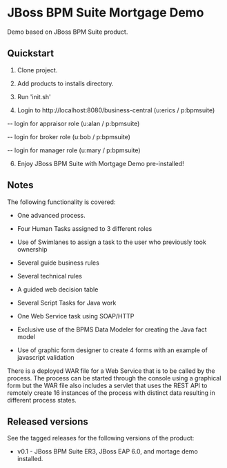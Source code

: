 JBoss BPM Suite Mortgage Demo 
=============================

Demo based on JBoss BPM Suite product.


Quickstart
----------

1. Clone project.

2. Add products to installs directory.

3. Run 'init.sh'

4. Login to http://localhost:8080/business-central  (u:erics / p:bpmsuite)

  -- login for appraisor role (u:alan / p:bpmsuite)

  -- login for broker role (u:bob / p:bpmsuite)

  -- login for manager role (u:mary / p:bpmsuite)

6. Enjoy JBoss BPM Suite with Mortgage Demo pre-installed!


Notes
-----
The following functionality is covered:

- One advanced process.

- Four Human Tasks assigned to 3 different roles

- Use of Swimlanes to assign a task to the user who previously took ownership

- Several guide business rules

- Several technical rules

- A guided web decision table

- Several Script Tasks for Java work

- One Web Service task using SOAP/HTTP

- Exclusive use of the BPMS Data Modeler for creating the Java fact model

- Use of graphic form designer to create 4 forms with an example of javascript validation

There is a deployed WAR file for a Web Service that is to be called by the process. The process can be started through the console
using a graphical form but the WAR file also includes a servlet that uses the REST API to remotely create 16 instances of the
process with distinct data resulting in different process states.


Released versions
-----------------

See the tagged releases for the following versions of the product:

- v0.1 - JBoss BPM Suite ER3, JBoss EAP 6.0, and mortage demo installed.
